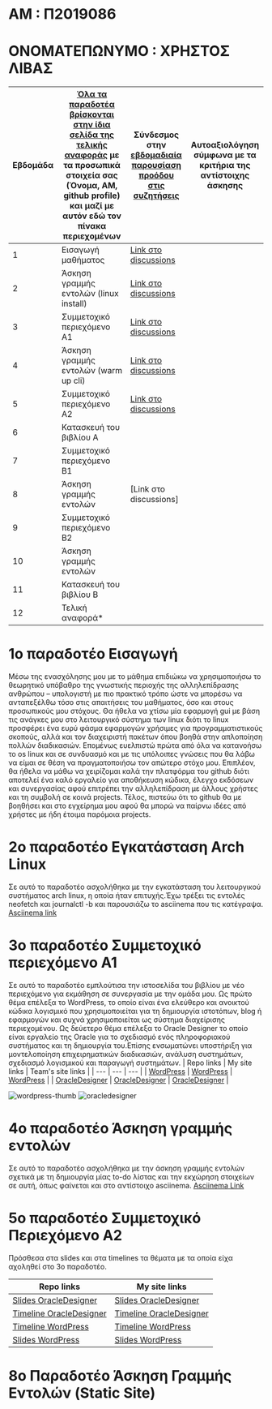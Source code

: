 # ΑΜ : Π2019086  
# ΟΝΟΜΑΤΕΠΩΝΥΜΟ : ΧΡΗΣΤΟΣ ΛΙΒΑΣ 
| Εβδομάδα | [Όλα τα παραδοτέα βρίσκονται στην ίδια σελίδα της τελικής αναφοράς](https://courses-ionio.github.io/help/deliverables/) με τα προσωπικά στοιχεία σας (Όνομα, ΑΜ, github profile) και μαζί με αυτόν εδώ τον πίνακα περιεχομένων | Σύνδεσμος στην [εβδομαδιαία παρουσίαση προόδου στις συζητήσεις](https://github.com/courses-ionio/help/discussions/categories/show-and-tell) | Αυτοαξιολόγηση σύμφωνα με τα κριτήρια της αντίστοιχης άσκησης |
| --- | --- | --- | --- |
| 1 | Εισαγωγή μαθήματος |[Link στο discussions ](https://github.com/courses-ionio/help/discussions/941) | |
| 2 | Άσκηση γραμμής εντολών (linux install) |[Link στο discussions](https://github.com/courses-ionio/help/discussions/1754) | |
| 3 | Συμμετοχικό περιεχόμενο A1 |[Link στο discussions](https://github.com/courses-ionio/help/discussions/2100) | |
| 4 | Άσκηση γραμμής εντολών (warm up cli) |[Link στο discussions](https://github.com/courses-ionio/help/discussions/1757) | |
| 5 | Συμμετοχικό περιεχόμενο A2 |[Link στο discussions](https://github.com/courses-ionio/help/discussions/2101) | |
| 6 | Κατασκευή του βιβλίου Α | | |
| 7 | Συμμετοχικό περιεχόμενο B1 | | |
| 8 | Άσκηση γραμμής εντολών |[Link στο discussions] | |
| 9 | Συμμετοχικό περιεχόμενο B2 | | |
| 10 | Άσκηση γραμμής εντολών | | |
| 11 | Κατασκευή του βιβλίου Β | | |
| 12 | Τελική αναφορά* | | |


# 1ο παραδοτέο Εισαγωγή
    
Μέσω της ενασχόλησης μου με το μάθημα επιδιώκω να χρησιμοποιήσω το θεωρητικό υπόβαθρο της γνωστικής περιοχής της αλληλεπίδρασης ανθρώπου – υπολογιστή με πιο πρακτικό τρόπο ώστε να μπορέσω να ανταπεξέλθω τόσο στις απαιτήσεις του μαθήματος, όσο και στους προσωπικούς μου στόχους. Θα ήθελα να χτίσω μία εφαρμογή gui με βάση τις ανάγκες μου στο λειτουργικό σύστημα των linux διότι το linux προσφέρει ένα ευρύ φάσμα εφαρμογών χρήσιμες για προγραμματιστικούς σκοπούς, αλλά και τον διαχειριστή πακέτων όπου βοηθά στην απλοποίηση πολλών διαδικασιών. Επομένως ευελπιστώ πρώτα από όλα να κατανοήσω το os linux και σε συνδυασμό και με τις υπόλοιπες γνώσεις που θα λάβω να είμαι σε θέση να πραγματοποιήσω τον απώτερο στόχο μου. Επιπλέον, θα ήθελα να μάθω να χειρίζομαι καλά την πλατφόρμα του github διότι αποτελεί ένα καλό εργαλείο για αποθήκευση κώδικα, έλεγχο εκδόσεων και συνεργασίας αφού επιτρέπει την αλληλεπίδραση με άλλους χρήστες και τη συμβολή σε κοινά projects. Τέλος, πιστεύω ότι το github θα με βοηθήσει και στο εγχείρημα μου αφού θα μπορώ να παίρνω ιδέες από χρήστες με ήδη έτοιμα παρόμοια projects.


# 2ο παραδοτέο Εγκατάσταση Arch Linux 

Σε αυτό το παραδοτέο ασχολήθηκα με την εγκατάσταση του λειτουργικού συστήματος arch linux, η οποία ήταν επιτυχής.Έχω τρέξει τις εντολές neofetch και journalctl -b και παρουσιάζω το asciinema που τις κατέγραψα.
[Asciinema link](https://asciinema.org/a/lBneX346MXb0HLsDG6GSFy01C)

# 3ο παραδοτέο Συμμετοχικό περιεχόμενο Α1

Σε αυτό το παραδοτέο εμπλούτισα την ιστοσελίδα του βιβλίου με νέο περιεχόμενο για εκμάθηση σε συνεργασία με την ομάδα μου. Ως πρώτο θέμα επέλεξα το WordPress, το οποίο είναι ένα ελεύθερο και ανοικτού κώδικα λογισμικό που χρησιμοποιείται για τη δημιουργία ιστοτόπων, blog ή εφαρμογών και συχνά χρησιμοποιείται ως σύστημα διαχείρισης περιεχομένου. Ως δεύετερο θέμα επέλεξα το Oracle Designer το οποίο είναι εργαλείο της Oracle για το σχεδιασμό ενός πληροφοριακού συστήματος και τη δημιουργία του.Επίσης ενσωματώνει υποστήριξη για μοντελοποίηση επιχειρηματικών διαδικασιών, ανάλυση συστημάτων, σχεδιασμό λογισμικού και παραγωγή συστημάτων.
| Repo links | My site links | Team's site links |
| --- | --- | --- | 
| [WordPress](https://github.com/Chris-Livas/_gallery/blob/master/wordpress.md) | [WordPress](https://chrislivas.netlify.app/gallery/wordpress/) | [WordPress]() |
| [OracleDesigner](https://github.com/Chris-Livas/_gallery/blob/master/oracledesigner.md) | [OracleDesigner](https://chrislivas.netlify.app/gallery/oracledesigner/) | [OracleDesigner]() | 


![wordpress-thumb](https://user-images.githubusercontent.com/72660624/212513751-54c2d422-827c-4b67-b199-20b4cbcc41fb.png)
![oracledesigner](https://user-images.githubusercontent.com/72660624/212523229-e85be2f9-99a2-4a09-9ee7-c3cd90d3c232.jpeg)

# 4ο παραδοτέο Άσκηση γραμμής εντολών

Σε αυτό το παραδοτέο ασχολήθηκα με την άσκηση γραμμής εντολών σχετικά με τη δημιουργία μίας to-do λίστας και την εκχώρηση στοιχείων σε αυτή, όπως φαίνεται και στο αντίστοιχο asciinema.
[Asciinema Link](https://asciinema.org/a/K0IhV03dUlpLDmmQ3yTxrHsuq)

# 5ο παραδοτέο Συμμετοχικό Περιεχόμενο Α2

Πρόσθεσα στα slides και στα timelines τα θέματα με τα οποία είχα αχοληθεί στο 3ο παραδοτέο.

| Repo links | My site links |
| --- | --- |
|[Slides OracleDesigner](https://github.com/Chris-Livas/site/blob/master/_timeline/oracledesigner-timeline.md) | [Slides OracleDesigner](https://chrislivas.netlify.app/slides/oracledesigner-slide/) |
|[Timeline OracleDesigner](https://github.com/Chris-Livas/site/blob/master/_timeline/oracledesigner-timeline.md) | [Timeline OracleDesigner](https://chrislivas.netlify.app/timeline/oracledesigner-timeline/) |
|[Timeline WordPress](https://github.com/Chris-Livas/site/blob/master/_timeline/wordpress-timeline.md) | [Timeline WordPress](https://chrislivas.netlify.app/timeline/wordpress-timeline/) |
|[Slides WordPress](https://github.com/Chris-Livas/site/blob/master/_slides/Wordpress.md) | [Slides WordPress](https://chrislivas.netlify.app/slides/wordpress/) |

# 8ο Παραδοτέο Άσκηση Γραμμής Εντολών (Static Site) 


